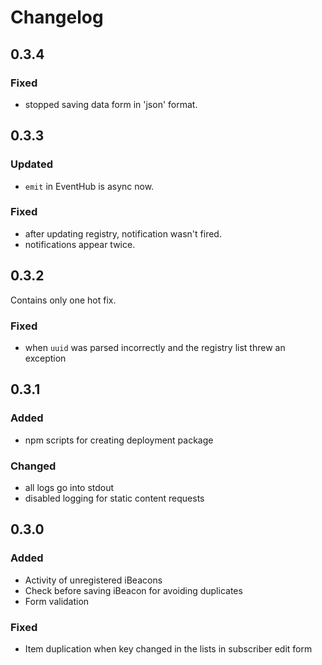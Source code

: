 # Changelog

## 0.3.4

### Fixed

* stopped saving data form in 'json' format.

## 0.3.3

### Updated

* ``emit`` in EventHub is async now.

### Fixed

* after updating registry, notification wasn't fired.
* notifications appear twice. 

## 0.3.2

Contains only one hot fix.

### Fixed

* when ``uuid`` was parsed incorrectly and the registry list threw an exception 

## 0.3.1

### Added

* npm scripts for creating deployment package

### Changed

* all logs go into stdout
* disabled logging for static content requests

## 0.3.0

### Added

* Activity of unregistered iBeacons
* Check before saving iBeacon for avoiding duplicates
* Form validation

### Fixed

* Item duplication when key changed in the lists in subscriber edit form
